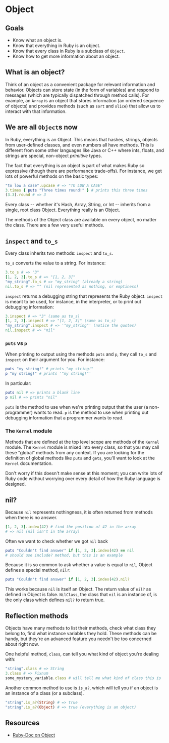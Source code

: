 # Object

## Goals
- Know what an object is.
- Know that everything in Ruby is an object.
- Know that every class in Ruby is a subclass of `Object`.
- Know how to get more information about an object.

## What is an object?

Think of an object as a convenient package for relevant information and
behavior. Objects can store state (in the form of variables) and respond
to messages (which are typically dispatched through method calls). For
example, an `Array` is an object that stores information (an ordered
sequence of objects) and provides methods (such as `sort` and `slice`)
that allow us to interact with that information.

## We are all `Object`s now

In Ruby, everything is an Object. This means that hashes, strings,
objects from user-defined classes, and even numbers all have methods.
This is different from some other languages like Java or C++ where ints,
floats, and strings are special, non-object *primitive* types.

The fact that everything is an object is part of what makes Ruby so
expressive (though there are performance trade-offs). For instance, we
get lots of powerful methods on the basic types:

```ruby
"to low a case".upcase # => "TO LOW A CASE"
3.times { puts "Three times round!" } # prints this three times
(3.3).round # => 3
```

Every class -- whether it's Hash, Array, String, or Int -- inherits
from a single, root class Object. Everything really is an Object.

The methods of the Object class are available on every object, no matter
the class. There are a few very useful methods.

## `inspect` and `to_s`

Every class inherits two methods: `inspect` and `to_s`.

`to_s` converts the value to a string. For instance:

```ruby
3.to_s # => "3"
[1, 2, 3].to_s # => "[1, 2, 3]"
"my_string".to_s # => "my_string" (already a string)
nil.to_s # => "" (nil represented as nothing, or emptiness)
```

`inspect` returns a debugging string that represents the Ruby object.
`inspect` is meant to be used, for instance, in the interpreter, or to
print out debugging information:

```ruby
3.inspect # => "3" (same as to_s)
[1, 2, 3].inspect # => "[1, 2, 3]" (same as to_s)
"my_string".inspect # => '"my_string"' (notice the quotes)
nil.inspect # => "nil"
```

### `puts` vs `p`

When printing to output using the methods `puts` and `p`, they call
`to_s` and `inspect` on their argument for you. For instance:

```ruby
puts "my string!" # prints "my string!"
p "my string!" # prints '"my string!"'
```

In particular:

```ruby
puts nil # => prints a blank line
p nil # => prints "nil"
```

`puts` is the method to use when we're printing output that the user
(a non-programmer) wants to read. `p` is the method to use when
printing out debugging information that a programmer wants to read.

### The `Kernel` module

Methods that are defined at the top level scope are methods of the
`Kernel` module. The `Kernel` module is mixed into every class, so
that you may call these "global" methods from any context. If you are
looking for the definition of global methods like `puts` and `gets`,
you'll want to look at the `Kernel` documentation.

Don't worry if this doesn't make sense at this moment; you can write
lots of Ruby code without worrying over every detail of how the Ruby
language is designed.

## nil?

Because `nil` represents nothingness, it is often returned from
methods when there is no answer.

```ruby
[1, 2, 3].index(42) # find the position of 42 in the array
# => nil (nil isn't in the array)
```

Often we want to check whether we got `nil` back

```ruby
puts "Couldn't find answer" if [1, 2, 3].index(42) == nil
# should use include? method, but this is an example
```

Because it is so common to ask whether a value is equal to `nil`,
Object defines a special method, `nil?`:

```ruby
puts "Couldn't find answer" if [1, 2, 3].index(42).nil?
```

This works because `nil` is itself an Object. The return value of
`nil?` as defined in Object is false. `NilClass`, the class that `nil`
is an instance of, is the only class which defines `nil?` to return
true.

## Reflection methods

Objects have many methods to list their methods, check what class they
belong to, find what instance variables they hold. These methods can
be handy, but they're an advanced feature you needn't be too concerned
about right now.

One helpful method, `class`, can tell you what kind of object you're
dealing with:

```ruby
"string".class # => String
3.class # => Fixnum
some_mystery_variable.class # will tell me what kind of class this is
```

Another common method to use is `is_a?`, which will tell you if an
object is an instance of a class (or a subclass).

```ruby
"string".is_a?(String) # => true
"string".is_a?(Object) # => true (everything is an object)
```

## Resources

* [Ruby-Doc on Object](http://ruby-doc.org/core-2.1.2/Object.html)
